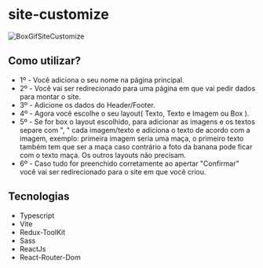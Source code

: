 # site-customize
![BoxGifSiteCustomize](https://user-images.githubusercontent.com/93871055/228536634-73c514fd-c167-47c6-ae36-31481093ee30.gif)

## Como utilizar?
- 1º - Você adiciona o seu nome na página principal.
- 2º - Você vai ser redirecionado para uma página em que vai pedir dados para montar o site.
- 3º - Adicione os dados do Header/Footer.
- 4º - Agora você escolhe o seu layout( Texto, Texto e Imagem ou Box ).
- 5º - Se for box o layout escolhido, para adicionar as imagens e os textos separe com ", " cada imagem/texto e adiciona o texto de acordo com a imagem, exemplo: primeira imagem seria uma maça, o primeiro texto também tem que ser a maça caso contrário a foto da banana pode ficar com o texto maça. Os outros layouts não precisam.
- 6º - Caso tudo for preenchido corretamente ao apertar "Confirmar" você vai ser redirecionado para o site em que você criou.

## Tecnologias
- Typescript
- Vite
- Redux-ToolKit
- Sass
- ReactJs
- React-Router-Dom

